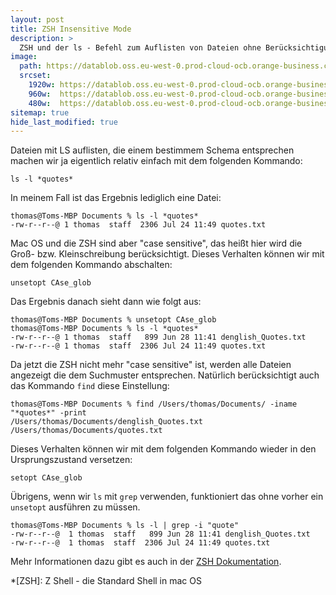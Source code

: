 ```yaml
---
layout: post
title: ZSH Insensitive Mode
description: >
  ZSH und der ls - Befehl zum Auflisten von Dateien ohne Berücksichtigung der Groß- und Kleinschreibung
image: 
  path: https://datablob.oss.eu-west-0.prod-cloud-ocb.orange-business.com/images/zsh.png
  srcset:
    1920w: https://datablob.oss.eu-west-0.prod-cloud-ocb.orange-business.com/images/zsh.png
    960w:  https://datablob.oss.eu-west-0.prod-cloud-ocb.orange-business.com/images/zsh@0,5.png
    480w:  https://datablob.oss.eu-west-0.prod-cloud-ocb.orange-business.com/images/zsh@0,25x.png
sitemap: true
hide_last_modified: true
---
```


Dateien mit LS auflisten, die einem bestimmem Schema entsprechen machen wir ja eigentlich relativ einfach mit dem folgenden Kommando:

~~~console
ls -l *quotes*
~~~~

In meinem Fall ist das Ergebnis lediglich eine Datei:

~~~console
thomas@Toms-MBP Documents % ls -l *quotes*                            
-rw-r--r--@ 1 thomas  staff  2306 Jul 24 11:49 quotes.txt
~~~~

Mac OS und die ZSH sind aber "case sensitive", das heißt hier wird die Groß- bzw. Kleinschreibung berücksichtigt. Dieses Verhalten können wir mit dem folgenden Kommando abschalten:

~~~console
unsetopt CAse_glob
~~~~

Das Ergebnis danach sieht dann wie folgt aus:

~~~console
thomas@Toms-MBP Documents % unsetopt CAse_glob
thomas@Toms-MBP Documents % ls -l *quotes*    
-rw-r--r--@ 1 thomas  staff   899 Jun 28 11:41 denglish_Quotes.txt
-rw-r--r--@ 1 thomas  staff  2306 Jul 24 11:49 quotes.txt
~~~~

Da jetzt die ZSH nicht mehr "case sensitive" ist, werden alle Dateien angezeigt die dem Suchmuster entsprechen. Natürlich berücksichtigt auch das Kommando `find` diese Einstellung:

~~~console
thomas@Toms-MBP Documents % find /Users/thomas/Documents/ -iname "*quotes*" -print
/Users/thomas/Documents/denglish_Quotes.txt
/Users/thomas/Documents/quotes.txt
~~~~

Dieses Verhalten können wir mit dem folgenden Kommando wieder in den Ursprungszustand versetzen:

~~~console
setopt CAse_glob
~~~~

Übrigens, wenn wir `ls` mit `grep` verwenden, funktioniert das ohne vorher ein `unsetopt` ausführen zu müssen.

~~~console
thomas@Toms-MBP Documents % ls -l | grep -i "quote"
-rw-r--r--@  1 thomas  staff   899 Jun 28 11:41 denglish_Quotes.txt
-rw-r--r--@  1 thomas  staff  2306 Jul 24 11:49 quotes.txt
~~~~

Mehr Informationen dazu gibt es auch in der [ZSH Dokumentation](https://zsh.sourceforge.io/Doc/Release/Options).

*[ZSH]: Z Shell - die Standard Shell in mac OS
